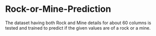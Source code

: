 # Rock-or-Mine-Prediction
The dataset having both Rock and Mine details for about 60 columns is tested and trained to predict if the given values are of a rock or a mine.
